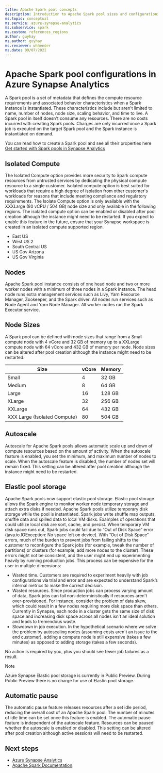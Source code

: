 ```yaml
---
title: Apache Spark pool concepts
description: Introduction to Apache Spark pool sizes and configurations in Azure Synapse Analytics.
ms.topic: conceptual
ms.service: azure-synapse-analytics
ms.subservice: spark
ms.custom: references_regions
author: guyhay
ms.author: guyhay
ms.reviewer: whhender
ms.date: 09/07/2022 
---
```


# Apache Spark pool configurations in Azure Synapse Analytics

A Spark pool is a set of metadata that defines the compute resource requirements and associated behavior characteristics when a Spark instance is instantiated. These characteristics include but aren't limited to name, number of nodes, node size, scaling behavior, and time to live. A Spark pool in itself doesn't consume any resources. There are no costs incurred with creating Spark pools. Charges are only incurred once a Spark job is executed on the target Spark pool and the Spark instance is instantiated on demand.

You can read how to create a Spark pool and see all their properties here [Get started with Spark pools in Synapse Analytics](../quickstart-create-apache-spark-pool-portal.md)

## Isolated Compute

The Isolated Compute option provides more security to Spark compute resources from untrusted services by dedicating the physical compute resource to a single customer. Isolated compute option is best suited for workloads that require a high degree of isolation from other customer's workloads for reasons that include meeting compliance and regulatory requirements. The Isolate Compute option is only available with the XXXLarge (80 vCPU / 504 GB) node size and only available in the following regions. The isolated compute option can be enabled or disabled after pool creation although the instance might need to be restarted. If you expect to enable this feature in the future, ensure that your Synapse workspace is created in an isolated compute supported region.

* East US
* West US 2
* South Central US
* US Gov Arizona
* US Gov Virginia

## Nodes

Apache Spark pool instance consists of one head node and two or more worker nodes with a minimum of three nodes in a Spark instance. The head node runs extra management services such as Livy, Yarn Resource Manager, Zookeeper, and the Spark driver. All nodes run services such as Node Agent and Yarn Node Manager. All worker nodes run the Spark Executor service.

## Node Sizes

A Spark pool can be defined with node sizes that range from a Small compute node with 4 vCore and 32 GB of memory up to a XXLarge compute node with 64 vCore and 432 GB of memory per node. Node sizes can be altered after pool creation although the instance might need to be restarted.

|Size | vCore | Memory|
|-----|------|-------|
|Small|4|32 GB|
|Medium|8|64 GB|
|Large|16|128 GB|
|XLarge|32|256 GB|
|XXLarge|64|432 GB|
|XXX Large (Isolated Compute)|80|504 GB|

## Autoscale

Autoscale for Apache Spark pools allows automatic scale up and down of compute resources based on the amount of activity. When the autoscale feature is enabled, you set the minimum, and maximum number of nodes to scale. When the autoscale feature is disabled, the number of nodes set will remain fixed. This setting can be altered after pool creation although the instance might need to be restarted.

## Elastic pool storage

Apache Spark pools now support elastic pool storage. Elastic pool storage allows the Spark engine to monitor worker node temporary storage and attach extra disks if needed. Apache Spark pools utilize temporary disk storage while the pool is instantiated. Spark jobs write shuffle map outputs, shuffle data and spilled data to local VM disks. Examples of operations that could utilize local disk are sort, cache, and persist. When temporary VM disk space runs out, Spark jobs could fail due to “Out of Disk Space” error (java.io.IOException: No space left on device). With “Out of Disk Space” errors, much of the burden to prevent jobs from failing shifts to the customer to reconfigure the Spark jobs (for example, tweak the number of partitions) or clusters (for example, add more nodes to the cluster). These errors might not be consistent, and the user might end up experimenting heavily by running production jobs. This process can be expensive for the user in multiple dimensions:

* Wasted time. Customers are required to experiment heavily with job configurations via trial and error and are expected to understand Spark’s internal metrics to make the correct decision.
* Wasted resources. Since production jobs can process varying amount of data, Spark jobs can fail non-deterministically if resources aren't over-provisioned. For instance, consider the problem of data skew, which could result in a few nodes requiring more disk space than others. Currently in Synapse, each node in a cluster gets the same size of disk space and increasing disk space across all nodes isn't an ideal solution and leads to tremendous waste.
* Slowdown in job execution. In the hypothetical scenario where we solve the problem by autoscaling nodes (assuming costs aren't an issue to the end customer), adding a compute node is still expensive (takes a few minutes) as opposed to adding storage (takes a few seconds).

No action is required by you, plus you should see fewer job failures as a result.

> [!NOTE]
> Azure Synapse Elastic pool storage is currently in Public Preview. During Public Preview there is no charge for use of Elastic pool storage.

## Automatic pause

The automatic pause feature releases resources after a set idle period, reducing the overall cost of an Apache Spark pool. The number of minutes of idle time can be set once this feature is enabled. The automatic pause feature is independent of the autoscale feature. Resources can be paused whether the autoscale is enabled or disabled. This setting can be altered after pool creation although active sessions will need to be restarted.

## Next steps

* [Azure Synapse Analytics](../index.yml)
* [Apache Spark Documentation](https://spark.apache.org/docs/3.2.1/)
